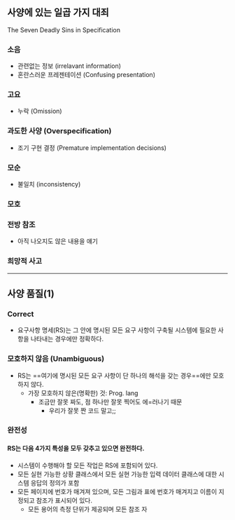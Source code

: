 ## 사양에 있는 일곱 가지 대죄
The Seven Deadly Sins in Specification

### 소음
- 관련없는 정보 (irrelavant information)
- 혼란스러운 프레젠테이션 (Confusing presentation)
### 고요
- 누락 (Omission)
### 과도한 사양 (Overspecification)
- 조기 구현 결정 (Premature implementation decisions)
### 모순
- 불일치 (inconsistency)
### 모호
### 전방 참조
- 아직 나오지도 않은 내용을 얘기
### 희망적 사고

---
## 사양 품질(1)
### Correct
- 요구사항 명세(RS)는 그 안에 명시된 모든 요구 사항이 구축될 시스템에 필요한 사항을 나타내는 경우에만 정확하다.

### 모호하지 않음 (Unambiguous)
- RS는 ==여기에 명시된 모든 요구 사항이 단 하나의 해석을 갖는 경우==에만 모호하지 않다.
	- 가장 모호하지 않은(명확한) 것: Prog. lang
		- 조금만 잘못 짜도, 점 하나만 잘못 찍어도 에=러나기 때문
			- 우리가 잘못 짠 코드 말고;;

### 완전성
#### RS는 다음 4가지 특성을 모두 갖추고 있으면 완전하다.
- 시스템이 수행해야 할 모든 작업은 RS에 포함되어 있다.
- 모든 실현 가능한 상황 클래스에서 모든 실현 가능한 입력 데이터 클래스에 대한 시스템 응답의 정의가 포함
- 모든 페이지에 번호가 매겨져 있으며, 모든 그림과 표에 번호가 매겨지고 이름이 지정되고 참조가 표시되어 있다.
	- 모든 용어의 측정 단위가 제공되며 모든 참조 자